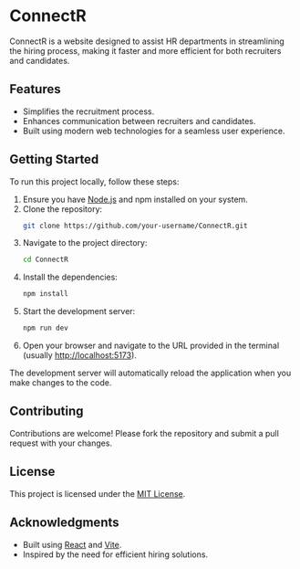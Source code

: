 # ConnectR

ConnectR is a website designed to assist HR departments in streamlining the hiring process, making it faster and more efficient for both recruiters and candidates.

## Features

- Simplifies the recruitment process.
- Enhances communication between recruiters and candidates.
- Built using modern web technologies for a seamless user experience.

## Getting Started

To run this project locally, follow these steps:

1. Ensure you have [Node.js](https://nodejs.org/) and npm installed on your system.
2. Clone the repository:
    ```bash
    git clone https://github.com/your-username/ConnectR.git
    ```
3. Navigate to the project directory:
    ```bash
    cd ConnectR
    ```
4. Install the dependencies:
    ```bash
    npm install
    ```
5. Start the development server:
    ```bash
    npm run dev
    ```
6. Open your browser and navigate to the URL provided in the terminal (usually [http://localhost:5173](http://localhost:5173)).

The development server will automatically reload the application when you make changes to the code.

## Contributing

Contributions are welcome! Please fork the repository and submit a pull request with your changes.

## License

This project is licensed under the [MIT License](LICENSE).

## Acknowledgments

- Built using [React](https://reactjs.org/) and [Vite](https://vitejs.dev/).
- Inspired by the need for efficient hiring solutions.
